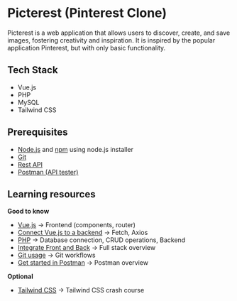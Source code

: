 # Picterest (Pinterest Clone)

Picterest is a web application that allows users to discover, create, and save images, fostering creativity and inspiration. It is inspired by the popular application Pinterest, but with only basic functionality.

## Tech Stack

- Vue.js
- PHP
- MySQL
- Tailwind CSS

## Prerequisites

- [Node.js](https://nodejs.org/en) and [npm](https://docs.npmjs.com/downloading-and-installing-node-js-and-npm) using node.js installer
- [Git](https://git-scm.com/downloads)
- [Rest API](https://www.youtube.com/watch?v=lsMQRaeKNDk)
- [Postman (API tester)](https://www.postman.com/downloads/)

## Learning resources

**Good to know**

- [Vue.js](https://youtube.com/playlist?list=PL4cUxeGkcC9hYYGbV60Vq3IXYNfDk8At1&si=aUqlx4ujBDsvYewc) -> Frontend (components, router)
- [Connect Vue.js to a backend](https://www.youtube.com/watch?v=-BYZAO99UVA) -> Fetch, Axios
- [PHP](https://youtu.be/zZ6vybT1HQs?si=dH2YAlw46LLI4Q1w) -> Database connection, CRUD operations, Backend
- [Integrate Front and Back](https://youtu.be/7FJ0vwZWCU4?si=59IMcxfXQisuRWVJ) -> Full stack overview
- [Git usage](https://www.freecodecamp.org/news/practical-git-and-git-workflows/) -> Git workflows
- [Get started in Postman](https://learning.postman.com/docs/getting-started/overview/) -> Postman overview

**Optional**

- [Tailwind CSS](https://youtu.be/UBOj6rqRUME?si=ejZNJLCN0WimfDuF) -> Tailwind CSS crash course
